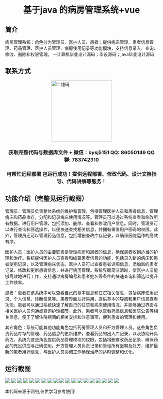 <p><h1 align="center">基于java 的病房管理系统+vue</h1></p>

## 简介
病房管理系统：角色分为管理员、医护人员、患者；提供病床管理、患者信息管理、药品管理、医护人员管理、病房使用记录等功能模块，支持信息录入、查询、修改、删除和权限管理。    --计算机毕业设计源码；毕设源码；java毕业设计源码


## 联系方式
<img src="https://bs-1329754181.cos.ap-shanghai.myqcloud.com/wx.jpg" alt="二维码" style="display: block; margin: 0 auto;" width="200px">
<p><h3 align="center">获取完整代码与数据库文件 + 微信：bysj5151 QQ: 86050149 QQ群: 783742310</h3></p>
<p><h3 align="center">可帮忙远程部署 包运行成功！提供远程部署、修改代码、设计文档指导、代码讲解等服务！</h3></p>

## 功能介绍（完整见运行截图）
管理员：管理员负责整体系统的维护和管理，包括管理医护人员和患者信息，管理病床和药品库存，分配和记录病床使用情况等。管理员可以通过系统查看和修改所有数据，进行用户管理，包括添加、删除、查看和修改用户信息。同时，管理员可以进行查询和筛选操作，以便快速查找相关信息，并拥有重置用户密码的权限。此外，管理员还可以管理药品信息，包括增删查改库存记录，以确保医院运作的高效有序。

医护人员：医护人员的主要职责是管理病房和患者的信息，确保患者收到适当的护理和治疗。系统提供医护人员查看和编辑患者信息的功能，包括录入新的病床和患者使用记录，以及管理病床状态。医护人员可以查看患者详细信息、添加新的患者记录、修改和更新患者信息，并进行病历管理。系统界面简洁清晰，使医护人员能够高效地进行工作，支持通过病房编号和患者姓名等条件的快速查询和筛选以提升工作效率。

患者：患者在该系统中可以查看自己的基本信息和住院相关信息，包括病床使用记录、个人信息、诊断信息等。患者界面友好易用，提供基本的导航和用户信息查看功能。患者可以通过系统快速了解自己的住院和病床使用情况，并能够通过界面与相关医护人员沟通或查询护理细节。此外，患者可以查看药品信息和医院公告等相关信息，便于了解住院期间的相关安排和注意事项，便利患者的管理和使用。

其它角色：系统可能其他功能角色包括药房管理人员和开方管理人员。这些角色负责药品库存的管理、药品信息的更新维护，查看药品的出入库记录，以及协助开具药方。系统为这些角色提供药品管理模块的权限，包括增删查改药品记录，确保药品的充足供应与正确使用。开方管理人员负责记录和管理所有医嘱及处方，维护最新的患者用药信息，与医护人员协调工作确保治疗的适时调整和优化。


## 运行截图
![](https://bs-1329754181.cos.ap-shanghai.myqcloud.com/ssm/WardManagementSystem/img/001.jpg)
![](https://bs-1329754181.cos.ap-shanghai.myqcloud.com/ssm/WardManagementSystem/img/002.jpg)
![](https://bs-1329754181.cos.ap-shanghai.myqcloud.com/ssm/WardManagementSystem/img/003.jpg)
![](https://bs-1329754181.cos.ap-shanghai.myqcloud.com/ssm/WardManagementSystem/img/004.jpg)
![](https://bs-1329754181.cos.ap-shanghai.myqcloud.com/ssm/WardManagementSystem/img/005.jpg)
![](https://bs-1329754181.cos.ap-shanghai.myqcloud.com/ssm/WardManagementSystem/img/006.jpg)
![](https://bs-1329754181.cos.ap-shanghai.myqcloud.com/ssm/WardManagementSystem/img/007.jpg)
![](https://bs-1329754181.cos.ap-shanghai.myqcloud.com/ssm/WardManagementSystem/img/008.jpg)
![](https://bs-1329754181.cos.ap-shanghai.myqcloud.com/ssm/WardManagementSystem/img/009.jpg)
![](https://bs-1329754181.cos.ap-shanghai.myqcloud.com/ssm/WardManagementSystem/img/010.jpg)
![](https://bs-1329754181.cos.ap-shanghai.myqcloud.com/ssm/WardManagementSystem/img/011.jpg)
![](https://bs-1329754181.cos.ap-shanghai.myqcloud.com/ssm/WardManagementSystem/img/012.jpg)
![](https://bs-1329754181.cos.ap-shanghai.myqcloud.com/ssm/WardManagementSystem/img/013.jpg)
![](https://bs-1329754181.cos.ap-shanghai.myqcloud.com/ssm/WardManagementSystem/img/014.jpg)
![](https://bs-1329754181.cos.ap-shanghai.myqcloud.com/ssm/WardManagementSystem/img/015.jpg)
![](https://bs-1329754181.cos.ap-shanghai.myqcloud.com/ssm/WardManagementSystem/img/016.jpg)
![](https://bs-1329754181.cos.ap-shanghai.myqcloud.com/ssm/WardManagementSystem/img/017.jpg)
![](https://bs-1329754181.cos.ap-shanghai.myqcloud.com/ssm/WardManagementSystem/img/018.jpg)
![](https://bs-1329754181.cos.ap-shanghai.myqcloud.com/ssm/WardManagementSystem/img/019.jpg)

<p>本代码来源于网络,仅供学习参考使用!</p>
